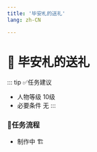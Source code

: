 ```yaml
---
title: '毕安札的送礼'
lang: zh-CN

---
```


# 📜 毕安札的送礼

::: tip ✅任务建议
- 人物等级	10级
- 必要条件  无
:::

### 📝任务流程

- 制作中 🏗️